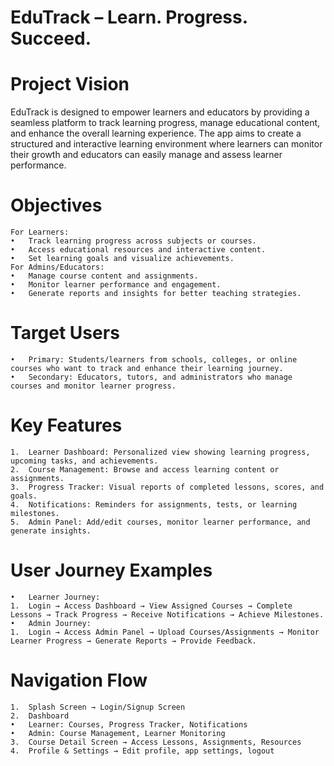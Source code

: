 # EduTrack – Learn. Progress. Succeed.

# Project Vision 

EduTrack is designed to empower learners and educators by providing a seamless platform to track learning progress, manage educational content, and enhance the overall learning experience. The app aims to create a structured and interactive learning environment where learners can monitor their growth and educators can easily manage and assess learner performance.

# Objectives
	For Learners:
	•	Track learning progress across subjects or courses.
	•	Access educational resources and interactive content.
	•	Set learning goals and visualize achievements.
	For Admins/Educators:
	•	Manage course content and assignments.
	•	Monitor learner performance and engagement.
	•	Generate reports and insights for better teaching strategies.

# Target Users
	•	Primary: Students/learners from schools, colleges, or online courses who want to track and enhance their learning journey.
	•	Secondary: Educators, tutors, and administrators who manage courses and monitor learner progress.

# Key Features
	1.	Learner Dashboard: Personalized view showing learning progress, upcoming tasks, and achievements.
	2.	Course Management: Browse and access learning content or assignments.
	3.	Progress Tracker: Visual reports of completed lessons, scores, and goals.
	4.	Notifications: Reminders for assignments, tests, or learning milestones.
	5.	Admin Panel: Add/edit courses, monitor learner performance, and generate insights.

# User Journey Examples
	•	Learner Journey:
	1.	Login → Access Dashboard → View Assigned Courses → Complete Lessons → Track Progress → Receive Notifications → Achieve Milestones.
	•	Admin Journey:
	1.	Login → Access Admin Panel → Upload Courses/Assignments → Monitor Learner Progress → Generate Reports → Provide Feedback.

# Navigation Flow
	1.	Splash Screen → Login/Signup Screen
	2.	Dashboard
	•	Learner: Courses, Progress Tracker, Notifications
	•	Admin: Course Management, Learner Monitoring
	3.	Course Detail Screen → Access Lessons, Assignments, Resources
	4.	Profile & Settings → Edit profile, app settings, logout
